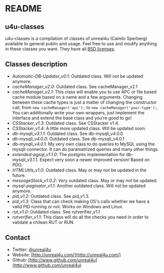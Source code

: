 README
======

u4u-classes
----------------

u4u-classes is a compilation of classes of unreal4u (Camilo Sperberg) available to general public and usage. Feel free
to use and modify anything in these classes you want. They have all [BSD licenses](http://en.wikipedia.org/wiki/BSD_licenses).

Classes description
--------

* *Automatic-DB-Updater_v0.1*: Outdated class. Will not be updated anymore.
* *cacheManager_v2.0*: Outdated class. See cacheManager_v2.1
* *cacheManager_v2.1*: This class will enable you to use APC or file based cache module based on a name and a few
  arguments. Changing between these cache types is just a matter of changing the constructor call, from
  `new cacheManager('apc');` to `new cacheManager('your-type');`. You can additionally write your own wrappers, just
  implement the interface and extend the base class and you're good to go!
* *CSStacker_v1.3*: Outdated class. See CSStacker v1.4.
* *CSStacker_v1.4*: A little more updated class. Will be updated soon.
* *db-mysqli_v3.1.1*: Outdated class. See db-mysqli_v4.0.0
* *db-mysqli_v4.0.0*: Outdated class. See db-mysqli_v4.0.1
* *db-mysqli_v4.0.1*: My very own class to do queries to MySQL using the mysqli connector. It can do paramatrized
  queries and many other things.
* *extended-pgsql_v1.1.0*: The postgres implementation for db-mysqli_v3.1.1. Expect very soon a newer improved version!
  Based on PDO.
* *HTMLUtils_v1.0*: Outdated class. May or may not be updated in the future.
* *messageStack_v1.0.2*: _Very_ outdated class. May or may not be updated.
* *mysql-paginator_v1.1*: Another outdated class. Will not be updated anymore.
* *pid_v1.2*: Outdated class. See pid_v1.3.
* *pid_v1.3*: Class that can check making OS's calls whether we have a valid PID running or not. Works on Windows and
  Linux.
* *rut_v1.0*: Outdated class. See rutverifier_v1.1
* *rutverifier_v1.1*: This class will do all the checks you need in order to validate a chilean RUT or RUN. 

Contact
-------

* Twitter: [@unreal4u](http://twitter.com/unreal4u)
* Website: [http://unreal4u.com/](http://unreal4u.com/)
* Github:  [http://www.github.com/unreal4u](http://www.github.com/unreal4u)
